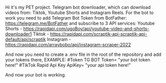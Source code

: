 Hi it's my PET project. Telegram bot downloader, which can download videos from: Tiktok, Youtube Shorts and Instagram Reels. For the bot to work you need to add Telegram Bot Token from BotFather:
https://telegram.me/BotFather
and subscribe to 3 API services:
Youtube Shorts - https://rapidapi.com/ugoBoy/api/youtube-video-and-shorts-downloader1
Tiktok - https://rapidapi.com/scraptik-api-scraptik-api-default/api/scraptik
Instagram - https://rapidapi.com/arraybobo/api/instagram-scraper-2022

And now you need to create a .env file in the root of the repository and add your tokens there, EXAMPLE:
#Token TG BOT
Token= "your bot token here!"
#TikTok Rapid Api Key
ApiKey= "your api token here!"

And now your bot is working.
